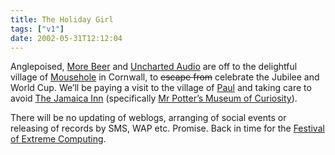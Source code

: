 ```yaml
---
title: The Holiday Girl
tags: ["v1"]
date: 2002-05-31T12:12:04
---
```


Anglepoised, [More Beer][1] and [Uncharted Audio][2] are off to the delightful village of [Mousehole][3] in Cornwall, to <strike>escape from</strike> celebrate the Jubilee and World Cup. We&#8217;ll be paying a visit to the village of [Paul][4] and taking care to avoid [The Jamaica Inn][5] (specifically [Mr Potter&#8217;s Museum of Curiosity][6]).

There will be no updating of weblogs, arranging of social events or releasing of records by SMS, WAP etc. Promise. Back in time for the [Festival of Extreme Computing][7].

[1]: http://groups.yahoo.com/group/morebeer/ "More Beer: a mailing list"
[2]: http://www.unchartedaudio.com/ "Uncharted Audio: a record label"
[3]: http://www.cornishlight.co.uk/mousehole.htm "Mousehole: A short guide with pictures by Cornish Light"
[4]: http://www.cornwall-info.co.uk/towns.asp?town=Penzance "Paul: Torched by Spanish ships in 1595"
[5]: http://www.jamaicainn.co.uk/ "The Jamaica Inn"
[6]: http://www.jamaicainn.co.uk/PotterMuseum.htm "Mr Potter's Museum of Curiosity"
[7]: http://www.xcom2002.com/ "Extreme Computing 2002 (should be back in time for it, anyway. not necessarily attending)"
